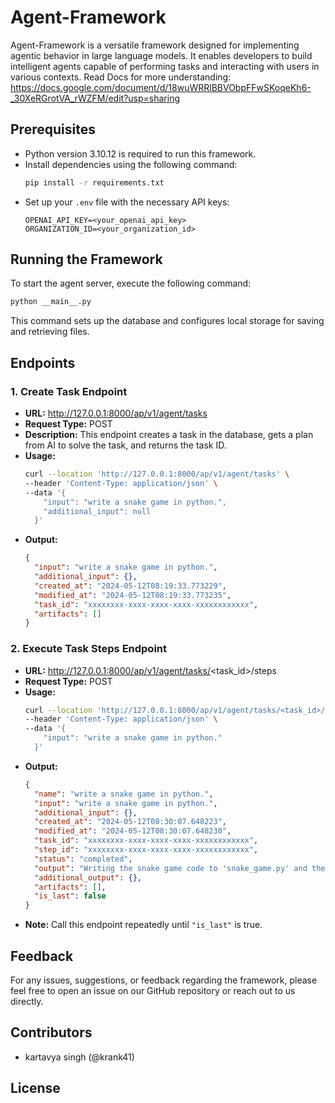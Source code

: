 # Agent-Framework

Agent-Framework is a versatile framework designed for implementing agentic behavior in large language models. It enables developers to build intelligent agents capable of performing tasks and interacting with users in various contexts.
Read Docs for more understanding:
https://docs.google.com/document/d/18wuWRRlBBVObpFFwSKoqeKh6-_30XeRGrotVA_rWZFM/edit?usp=sharing

## Prerequisites
- Python version 3.10.12 is required to run this framework.
- Install dependencies using the following command:
  ```bash
  pip install -r requirements.txt
  ```
- Set up your `.env` file with the necessary API keys:
  ```plaintext
  OPENAI_API_KEY=<your_openai_api_key>
  ORGANIZATION_ID=<your_organization_id>
  ```

## Running the Framework
To start the agent server, execute the following command:
```bash
python __main__.py
```
This command sets up the database and configures local storage for saving and retrieving files.

## Endpoints

### 1. Create Task Endpoint
- **URL:** http://127.0.0.1:8000/ap/v1/agent/tasks
- **Request Type:** POST
- **Description:** This endpoint creates a task in the database, gets a plan from AI to solve the task, and returns the task ID.
- **Usage:** 
  ```bash
  curl --location 'http://127.0.0.1:8000/ap/v1/agent/tasks' \
  --header 'Content-Type: application/json' \
  --data '{
      "input": "write a snake game in python.",
      "additional_input": null
    }'
  ```
- **Output:**
  ```json
  {
    "input": "write a snake game in python.",
    "additional_input": {},
    "created_at": "2024-05-12T08:19:33.773229",
    "modified_at": "2024-05-12T08:19:33.773235",
    "task_id": "xxxxxxxx-xxxx-xxxx-xxxx-xxxxxxxxxxxx",
    "artifacts": []
  }
  ```

### 2. Execute Task Steps Endpoint
- **URL:** http://127.0.0.1:8000/ap/v1/agent/tasks/<task_id>/steps
- **Request Type:** POST
- **Usage:** 
  ```bash
  curl --location 'http://127.0.0.1:8000/ap/v1/agent/tasks/<task_id>/steps' \
  --header 'Content-Type: application/json' \
  --data '{
      "input": "write a snake game in python."
    }'
  ```
- **Output:**
  ```json
  {
    "name": "write a snake game in python.",
    "input": "write a snake game in python.",
    "additional_input": {},
    "created_at": "2024-05-12T08:30:07.648223",
    "modified_at": "2024-05-12T08:30:07.648230",
    "task_id": "xxxxxxxx-xxxx-xxxx-xxxx-xxxxxxxxxxxx",
    "step_id": "xxxxxxxx-xxxx-xxxx-xxxx-xxxxxxxxxxxx",
    "status": "completed",
    "output": "Writing the snake game code to 'snake_game.py' and then concluding the task.",
    "additional_output": {},
    "artifacts": [],
    "is_last": false
  }
  ```
- **Note:** Call this endpoint repeatedly until `"is_last"` is true.

## Feedback
For any issues, suggestions, or feedback regarding the framework, please feel free to open an issue on our GitHub repository or reach out to us directly.

## Contributors
- kartavya singh (@krank41)

## License
